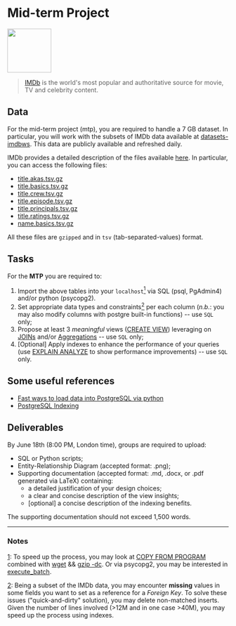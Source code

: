 # Mid-term Project

<img src="https://upload.wikimedia.org/wikipedia/commons/6/69/IMDB_Logo_2016.svg" width="100">

> [IMDb](https://www.imdb.com) is the world's most popular and authoritative source for movie, TV and celebrity content. 

## Data
For the mid-term project (mtp), you are required to handle a 7 GB dataset. In
particular, you will work with the subsets of IMDb data available at
[datasets-imdbws](https://datasets.imdbws.com/). This data are publicly
available and refreshed daily.

IMDb provides a detailed description of the files available
[here](https://www.imdb.com/interfaces/).  In particular, you can access the
following files:

* [title.akas.tsv.gz](https://datasets.imdbws.com/title.akas.tsv.gz)
* [title.basics.tsv.gz](https://datasets.imdbws.com/title.basics.tsv.gz)
* [title.crew.tsv.gz](https://datasets.imdbws.com/title.crew.tsv.gz)
* [title.episode.tsv.gz](https://datasets.imdbws.com/title.episode.tsv.gz)
* [title.principals.tsv.gz](https://datasets.imdbws.com/title.principals.tsv.gz)
* [title.ratings.tsv.gz](https://datasets.imdbws.com/title.ratings.tsv.gz)
* [name.basics.tsv.gz](https://datasets.imdbws.com/name.basics.tsv.gz)

All these files are `gzipped` and in `tsv` (tab-separated-values) format.

## Tasks

For the **MTP** you are required to:

1. Import the above tables into your `localhost`<a href="#note2" id="note2ref"><sup>1</sup></a>
   via SQL (psql, PgAdmin4) and/or python (psycopg2).
2. Set appropriate data types and constraints<a href="#note2" id="note2ref"><sup>2</sup></a> per
   each column (_n.b._: you may also modify columns with postgre built-in
   functions) -- use `SQL` only;
3. Propose at least 3 _meaningful_ views ([CREATE
   VIEW](https://www.postgresql.org/docs/13/sql-createview.html)) leveraging on
   [JOINs](https://www.postgresql.org/docs/13/tutorial-join.html) and/or
   [Aggregations](https://www.postgresql.org/docs/13/tutorial-agg.html) -- use
   `SQL` only;    
4. [Optional] Apply indexes to enhance the performance of your queries (use
   [EXPLAIN ANALYZE](https://www.postgresql.org/docs/13/sql-explain.html) to
   show performance improvements) -- use `SQL` only.

## Some useful references

- [Fast ways to load data into PostgreSQL via python](https://hakibenita.com/fast-load-data-python-postgresql)
- [PostgreSQL Indexing](https://youtu.be/clrtT_4WBAw)

## Deliverables

By June 18th (8:00 PM, London time), groups are required to upload:

* SQL or Python scripts;
* Entity-Relationship Diagram (accepted format: .png); 
* Supporting documentation (accepted format: .md, .docx, or .pdf generated via LaTeX) containing:
  * a detailed justification of your design choices;
  * a clear and concise description of the view insights;
  * [optional] a concise description of the indexing benefits.
    
The supporting documentation should not exceed 1,500 words.

-----------------------------------------------------------------------------------------------------------------------

### Notes

<a id="#note1" href="#note1ref">1</a>: To speed up the process, you may look at [COPY
FROM PROGRAM](https://www.postgresql.org/docs/13/sql-copy.html) combined with
[wget](https://en.wikipedia.org/wiki/Wget) && [gzip
-dc](https://www.gnu.org/software/gzip/manual/gzip.html). Or via psycopg2, you
may be interested in
[execute_batch](https://www.psycopg.org/docs/extras.html).

<a id="note2" href="#note2ref">2</a>: Being a subset of the IMDb data, you may encounter
**missing** values in some fields you want to set as a reference for a _Foreign
Key_.  To solve these issues ("quick-and-dirty" solution), you may delete
non-matched inserts.  Given the number of lines involved (>12M and in one 
case >40M), you may speed up the process using indexes.
